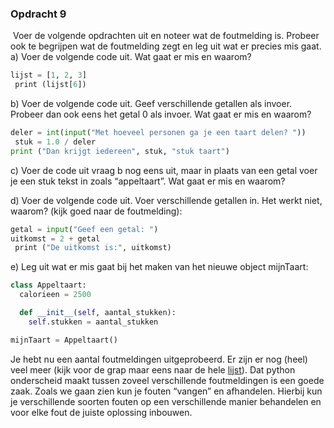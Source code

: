 
### Opdracht 9
 Voer de volgende opdrachten uit en noteer wat de foutmelding is. Probeer ook te begrijpen wat de foutmelding zegt en leg uit wat er precies mis gaat.
a) Voer de volgende code uit. Wat gaat er mis en waarom?

```python
lijst = [1, 2, 3]		
 print (lijst[6])
```

b) Voer de volgende code uit. Geef verschillende getallen als invoer. Probeer dan ook eens het getal 0 als invoer. Wat gaat er mis en waarom?

```python
deler = int(input("Met hoeveel personen ga je een taart delen? "))
 stuk = 1.0 / deler 
print ("Dan krijgt iedereen", stuk, "stuk taart")
```

c) Voer de code uit vraag b nog eens uit, maar in plaats van een getal voer je een stuk tekst in zoals “appeltaart”. Wat gaat er mis en waarom?

d) Voer de volgende code uit. Voer verschillende getallen in. Het werkt niet, waarom? (kijk goed naar de foutmelding):

```python
getal = input("Geef een getal: ") 
uitkomst = 2 + getal
 print ("De uitkomst is:", uitkomst)
```

e) Leg uit wat er mis gaat bij het maken van het nieuwe object mijnTaart:

```python
class Appeltaart:      
  calorieen = 2500      

  def __init__(self, aantal_stukken):         
    self.stukken = aantal_stukken  

mijnTaart = Appeltaart()   
```

Je hebt nu een aantal foutmeldingen uitgeprobeerd. Er zijn er nog (heel) veel meer (kijk voor de grap maar eens naar de hele [lijst](https://docs.python.org/3/library/exceptions.html)). Dat python onderscheid maakt tussen zoveel verschillende foutmeldingen is een goede zaak. Zoals we gaan zien kun je fouten “vangen” en afhandelen. Hierbij kun je verschillende soorten fouten op een verschillende manier behandelen en voor elke fout de juiste oplossing inbouwen.
